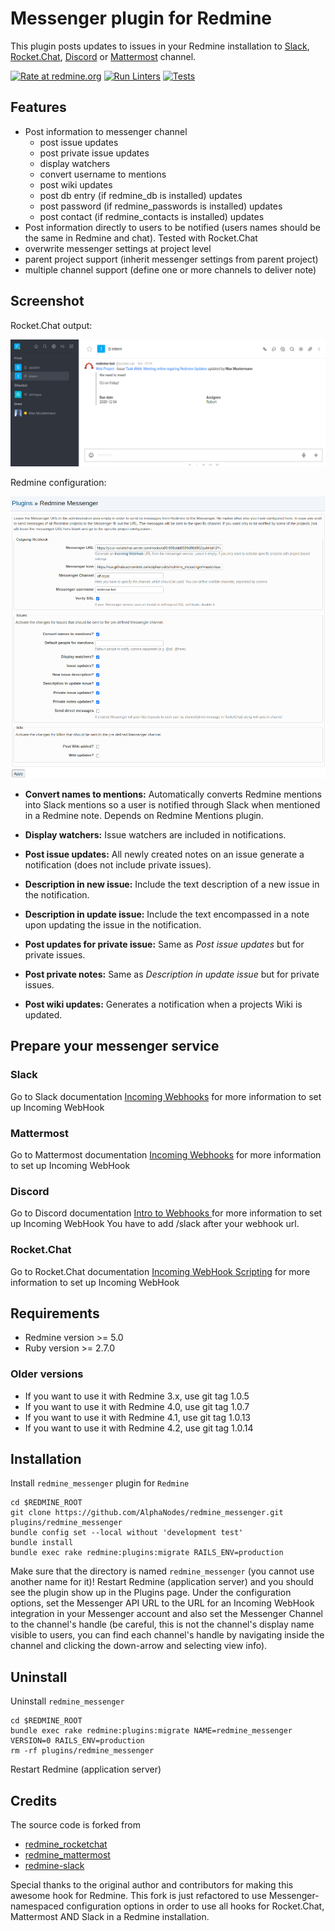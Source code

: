 Messenger plugin for Redmine
============================

This plugin posts updates to issues in your Redmine installation to [Slack](https://slack.com/), [Rocket.Chat](https://rocket.chat/), [Discord](https://discordapp.com/) or [Mattermost](https://about.mattermost.com/) channel.

[![Rate at redmine.org](https://img.shields.io/badge/rate%20at-redmine.org-blue.svg?style=fla)](https://www.redmine.org/plugins/redmine_messenger) [![Run Linters](https://github.com/AlphaNodes/redmine_messenger/workflows/Run%20Linters/badge.svg)](https://github.com/AlphaNodes/redmine_messenger/actions?query=workflow%3A%22Run+Linters%22) [![Tests](https://github.com/AlphaNodes/redmine_messenger/actions/workflows/tests.yml/badge.svg)](https://github.com/AlphaNodes/redmine_messenger/actions/workflows/tests.yml)

Features
--------

* Post information to messenger channel
  * post issue updates
  * post private issue updates
  * display watchers
  * convert username to mentions
  * post wiki updates
  * post db entry (if redmine_db is installed) updates
  * post password (if redmine_passwords is installed) updates
  * post contact (if redmine_contacts is installed) updates
* Post information directly to users to be notified (users names should be the same in Redmine and chat). Tested with Rocket.Chat
* overwrite messenger settings at project level
* parent project support (inherit messenger settings from parent project)
* multiple channel support (define one or more channels to deliver note)

Screenshot
----------

Rocket.Chat output:

![screenshot](https://raw.githubusercontent.com/alphanodes/redmine_messenger/master/assets/images/screenshot_rocketchat.png)

Redmine configuration:

![screenshot](https://raw.githubusercontent.com/alphanodes/redmine_messenger/master/assets/images/screenshot_redmine_settings.png)

* **Convert names to mentions:** Automatically converts Redmine mentions into Slack mentions so a user is notified through Slack when mentioned in a Redmine note. Depends on Redmine Mentions plugin.

* **Display watchers:** Issue watchers are included in notifications.

* **Post issue updates:** All newly created notes on an issue generate a notification (does not include private issues).

* **Description in new issue:** Include the text description of a new issue in the notification.

* **Description in update issue:** Include the text encompassed in a note upon updating the issue in the notification.

* **Post updates for private issue:** Same as *Post issue updates* but for private issues.

* **Post private notes:** Same as *Description in update issue* but for private issues.

* **Post wiki updates:** Generates a notification when a projects Wiki is updated.

Prepare your messenger service
------------------------------

### Slack

Go to Slack documentation [Incoming Webhooks](https://api.slack.com/incoming-webhooks) for more information to set up Incoming WebHook

### Mattermost

Go to Mattermost documentation [Incoming Webhooks](https://docs.mattermost.com/developer/webhooks-incoming.html) for more information to set up Incoming WebHook

### Discord

Go to Discord documentation [Intro to Webhooks ](https://support.discordapp.com/hc/en-us/articles/228383668) for more information to set up Incoming WebHook
You have to add /slack after your webhook url.

### Rocket.Chat

Go to Rocket.Chat documentation [Incoming WebHook Scripting](https://rocket.chat/docs/administrator-guides/integrations/) for more information to set up Incoming WebHook

Requirements
------------

* Redmine version >= 5.0
* Ruby version >= 2.7.0

### Older versions

* If you want to use it with Redmine 3.x, use git tag 1.0.5
* If you want to use it with Redmine 4.0, use git tag 1.0.7
* If you want to use it with Redmine 4.1, use git tag 1.0.13
* If you want to use it with Redmine 4.2, use git tag 1.0.14

Installation
------------

Install ``redmine_messenger`` plugin for `Redmine`

    cd $REDMINE_ROOT
    git clone https://github.com/AlphaNodes/redmine_messenger.git plugins/redmine_messenger
    bundle config set --local without 'development test'
    bundle install
    bundle exec rake redmine:plugins:migrate RAILS_ENV=production

Make sure that the directory is named `redmine_messenger` (you cannot use another name for it)!
Restart Redmine (application server) and you should see the plugin show up in the Plugins page.
Under the configuration options, set the Messenger API URL to the URL for an
Incoming WebHook integration in your Messenger account and also set the Messenger
Channel to the channel's handle (be careful, this is not the channel's display name
visible to users, you can find each channel's handle by navigating inside the channel
and clicking the down-arrow and selecting view info).

Uninstall
---------

Uninstall ``redmine_messenger``

    cd $REDMINE_ROOT
    bundle exec rake redmine:plugins:migrate NAME=redmine_messenger VERSION=0 RAILS_ENV=production
    rm -rf plugins/redmine_messenger

Restart Redmine (application server)

Credits
-------

The source code is forked from

* [redmine_rocketchat](https://github.com/phlegx/redmine_rocketchat)
* [redmine_mattermost](https://github.com/altsol/redmine_mattermost)
* [redmine-slack](https://github.com/sciyoshi/redmine-slack)

Special thanks to the original author and contributors for making this awesome hook for Redmine. This fork is just refactored to use Messenger-namespaced configuration options in order to use all hooks for Rocket.Chat, Mattermost AND Slack in a Redmine installation.
